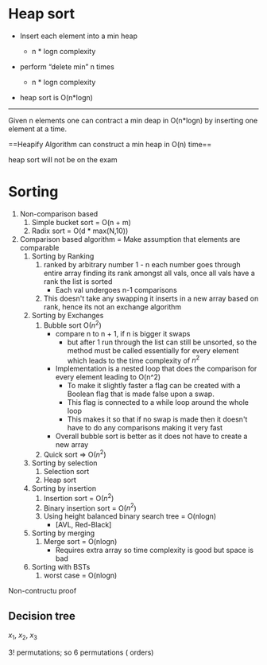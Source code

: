 # Heap sort

- Insert each element into a min heap
    - n * logn complexity
- perform “delete min” n times
    - n * logn complexity

  

- heap sort is O(n*logn)

---

Given n elements one can contract a min deap in O(n*logn) by inserting one element at a time.

==Heapify Algorithm can construct a min heap in O(n) time==

  

heap sort will not be on the exam

# Sorting
1. Non-comparison based
    1. Simple bucket sort = O(n + m)
    2. Radix sort = O(d * max(N,10))
2. Comparison based algorithm = Make assumption that elements are comparable
    1. Sorting by Ranking
        1. ranked by arbitrary number 1 - n each number goes through entire array finding its rank amongst all vals, once all vals have a rank the list is sorted
            - Each val undergoes n-1 comparisons
        2. This doesn't take any swapping it inserts in a new array based on rank, hence its not an exchange algorithm
    2. Sorting by Exchanges
        1. Bubble sort O($n^2$﻿)
            - compare n to n + 1, if n is bigger it swaps
                - but after 1 run through the list can still be unsorted, so the method must be called essentially for every element which leads to the time complexity of $n^2$﻿
	        -  Implementation is a nested loop that does the comparison for every element leading to O(n^2)
	            -  To make it slightly faster a flag can be created with a Boolean flag that is made false upon a swap.
                -  This flag is connected to a while loop around the whole loop
                -  This makes it so that if no swap is made then it doesn't have to do any comparisons making it very fast
            -  Overall bubble sort is better as it does not have to create a new array
        2. Quick sort ⇒ O($n^2$﻿)
    3. Sorting by selection
	    1. Selection sort
	    2. Heap sort
    4. Sorting by insertion
        1. Insertion sort = O($n^2$﻿)
        2. Binary insertion sort = O($n^2$﻿)
        3. Using height balanced binary search tree = O(nlogn)
            -  [AVL, Red-Black]
    5. Sorting by merging
        1. Merge sort = O(nlogn)
	        - Requires extra array so time complexity is good but space is bad
    6. Sorting with BSTs
	    1. worst case  = O(nlogn)

Non-contructu proof

## Decision tree
$x_1$, $x_2$, $x_3$

$3!$ permutations; so 6 permutations ( orders)


